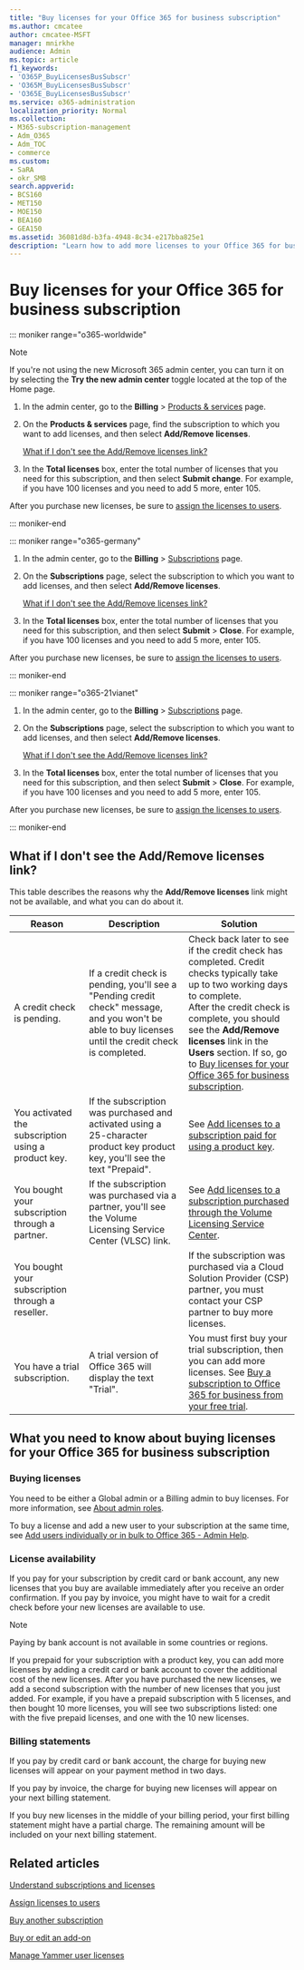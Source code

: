 ```yaml
---
title: "Buy licenses for your Office 365 for business subscription"
ms.author: cmcatee
author: cmcatee-MSFT
manager: mnirkhe
audience: Admin
ms.topic: article
f1_keywords:
- 'O365P_BuyLicensesBusSubscr'
- 'O365M_BuyLicensesBusSubscr'
- 'O365E_BuyLicensesBusSubscr'
ms.service: o365-administration
localization_priority: Normal
ms.collection: 
- M365-subscription-management
- Adm_O365
- Adm_TOC
- commerce
ms.custom:
- SaRA
- okr_SMB
search.appverid:
- BCS160
- MET150
- MOE150
- BEA160
- GEA150
ms.assetid: 36081d8d-b3fa-4948-8c34-e217bba825e1
description: "Learn how to add more licenses to your Office 365 for business subscription."
---
```

<!-- Clone: AgentUniversity\admin\Buy-licenses.md -->

# Buy licenses for your Office 365 for business subscription

::: moniker range="o365-worldwide"

> [!NOTE]
> If you're not using the new Microsoft 365 admin center, you can turn it on by selecting the **Try the new admin center** toggle located at the top of the Home page.

1. In the admin center, go to the **Billing** \> <a href="https://go.microsoft.com/fwlink/p/?linkid=842054" target="_blank">Products & services</a> page.

2. On the **Products & services** page, find the subscription to which you want to add licenses, and then select **Add/Remove licenses**.

    [What if I don't see the Add/Remove licenses link?](#what-if-i-dont-see-the-addremove-licenses-link)

3. In the **Total licenses** box, enter the total number of licenses that you need for this subscription, and then select **Submit change**. For example, if you have 100 licenses and you need to add 5 more, enter 105.

After you purchase new licenses, be sure to [assign the licenses to users](../manage/assign-licenses-to-users.md).

::: moniker-end

::: moniker range="o365-germany"

1. In the admin center, go to the **Billing** \> <a href="https://go.microsoft.com/fwlink/p/?linkid=847745" target="_blank">Subscriptions</a> page.

2. On the **Subscriptions** page, select the subscription to which you want to add licenses, and then select **Add/Remove licenses**.

    [What if I don't see the Add/Remove licenses link?](#what-if-i-dont-see-the-addremove-licenses-link)

3. In the **Total licenses** box, enter the total number of licenses that you need for this subscription, and then select **Submit** \> **Close**. For example, if you have 100 licenses and you need to add 5 more, enter 105.

After you purchase new licenses, be sure to [assign the licenses to users](../manage/assign-licenses-to-users.md).

::: moniker-end

::: moniker range="o365-21vianet"

1. In the admin center, go to the **Billing** \> <a href="https://go.microsoft.com/fwlink/p/?linkid=850626" target="_blank">Subscriptions</a> page.

2. On the **Subscriptions** page, select the subscription to which you want to add licenses, and then select **Add/Remove licenses**.

    [What if I don't see the Add/Remove licenses link?](#what-if-i-dont-see-the-addremove-licenses-link)

3. In the **Total licenses** box, enter the total number of licenses that you need for this subscription, and then select **Submit** \> **Close**. For example, if you have 100 licenses and you need to add 5 more, enter 105.

After you purchase new licenses, be sure to [assign the licenses to users](../manage/assign-licenses-to-users.md).

::: moniker-end


## What if I don't see the Add/Remove licenses link?

This table describes the reasons why the **Add/Remove licenses** link might not be available, and what you can do about it. 


|Reason  |Description  |Solution  |
|---------|---------|---------|
|A credit check is pending. |If a credit check is pending, you'll see a "Pending credit check" message, and you won't be able to buy licenses until the credit check is completed.  | Check back later to see if the credit check has completed. Credit checks typically take up to two working days to complete.<br>After the credit check is complete, you should see the **Add/Remove licenses** link in the **Users** section. If so, go to [Buy licenses for your Office 365 for business subscription](#buy-licenses-for-your-office-365-for-business-subscription). |
|You activated the subscription using a product key.| If the subscription was purchased and activated using a 25-character product key product key, you'll see the text "Prepaid".  |See [Add licenses to a subscription paid for using a product key](../misc/add-licenses-using-product-key.md). |
|You bought your subscription through a partner. | If the subscription was purchased via a partner, you'll see the Volume Licensing Service Center (VLSC) link. | See [Add licenses to a subscription purchased through the Volume Licensing Service Center](../misc/add-licenses-bought-through-vlsc.md). |
|You bought your subscription through a reseller.|| If the subscription was purchased via a Cloud Solution Provider (CSP) partner, you must contact your CSP partner to buy more licenses.        |
|You have a trial subscription. |A trial version of Office 365 will display the text "Trial". | You must first buy your trial subscription, then you can add more licenses. See [Buy a subscription to Office 365 for business from your free trial](buy-a-subscription-from-your-free-trial.md).|


  
## What you need to know about buying licenses for your Office 365 for business subscription

### Buying licenses

You need to be either a Global admin or a Billing admin to buy licenses. For more information, see [About admin roles](../add-users/about-admin-roles.md).

To buy a license and add a new user to your subscription at the same time, see [Add users individually or in bulk to Office 365 - Admin Help](../add-users/add-users.md).

### License availability

If you pay for your subscription by credit card or bank account, any new licenses that you buy are available immediately after you receive an order confirmation. If you pay by invoice, you might have to wait for a credit check before your new licenses are available to use. 

> [!NOTE]
> Paying by bank account is not available in some countries or regions.

If you prepaid for your subscription with a product key, you can add more licenses by adding a credit card or bank account to cover the additional cost of the new licenses. After you have purchased the new licenses, we add a second subscription with the number of new licenses that you just added. For example, if you have a prepaid subscription with 5 licenses, and then bought 10 more licenses, you will see two subscriptions listed: one with the five prepaid licenses, and one with the 10 new licenses.

### Billing statements

If you pay by credit card or bank account, the charge for buying new licenses will appear on your payment method in two days.

If you pay by invoice, the charge for buying new licenses will appear on your next billing statement.

If you buy new licenses in the middle of your billing period, your first billing statement might have a partial charge. The remaining amount will be included on your next billing statement.

## Related articles

[Understand subscriptions and licenses](subscriptions-and-licenses.md)

[Assign licenses to users](../manage/assign-licenses-to-users.md)

[Buy another subscription](buy-another-subscription.md)

[Buy or edit an add-on](buy-or-edit-an-add-on.md)

[Manage Yammer user licenses](https://docs.microsoft.com/en-us/yammer/manage-yammer-users/manage-yammer-licenses-in-office-365)
  
